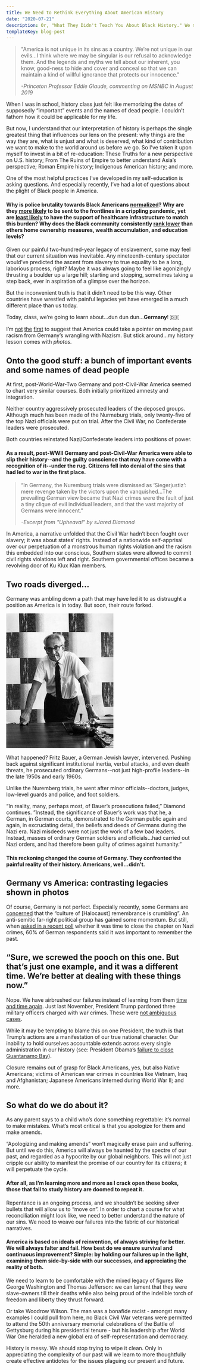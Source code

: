 ```yaml
---
title: We Need to Rethink Everything About American History
date: "2020-07-21"
description: Or, "What They Didn't Teach You About Black History." We may have beat the Nazis in WWII, but is Germany beating us at charting a path forward?
templateKey: blog-post
---
```


> "America is not unique in its sins as a country. We’re not unique in our evils...I think where we may be singular is our refusal to acknowledge them. And the legends and myths we tell about our inherent, you know, good-ness to hide and cover and conceal so that we can maintain a kind of willful ignorance that protects our innocence." 
>
> _-Princeton Professor Eddie Glaude, commenting on MSNBC in August 2019_

When I was in school, history class just felt like memorizing the dates of supposedly “important” events and the names of dead people. I couldn’t fathom how it could be applicable for my life.

But now, I understand that our interpretation of history is perhaps the single greatest thing that influences our lens on the present: why things are the way they are, what is unjust and what is deserved, what kind of contribution we want to make to the world around us before we go. So I’ve taken it upon myself to invest in a bit of re-education: These Truths for a new perspective on U.S. history; From The Ruins of Empire to better understand Asia’s perspective; Roman Empire history; Indigenous American history; and more.

One of the most helpful practices I’ve developed in my self-education is asking questions. And especially recently, I’ve had a lot of questions about the plight of Black people in America. 

#### Why is police brutality towards Black Americans [normalized](https://www.nature.com/articles/d41586-020-01846-z)? Why are they [more likely](https://www.cbsnews.com/news/black-workers-lives-essential-frontline-jobs-risk-coronavirus-reopening/) to be sent to the frontlines in a crippling pandemic, yet are [least likely](https://www.ncbi.nlm.nih.gov/pmc/articles/PMC5370590/) to have the support of healthcare infrastructure to match this burden? Why does the Black community consistently [rank lower](https://www.ssa.gov/policy/docs/ssb/v64n4/v64n4p1.html) than others home ownership measures, wealth accumulation, and education levels?

Given our painful two-hundred-year legacy of enslavement, some may feel that our current situation was inevitable. Any nineteenth-century spectator would’ve predicted the ascent from slavery to true equality to be a long, laborious process, right? Maybe it was always going to feel like agonizingly thrusting a boulder up a large hill; starting and stopping, sometimes taking a step back, ever in aspiration of a glimpse over the horizon.

But the inconvenient truth is that it didn’t need to be this way. Other countries have wrestled with painful legacies yet have emerged in a much different place than us today.

Today, class, we’re going to learn about...dun dun dun...**Germany**! 🇩🇪

I’m [not](https://www.newyorker.com/news/q-and-a/how-to-confront-a-racist-national-history) [the](https://www.theguardian.com/commentisfree/2020/jun/13/germany-confronted-racist-legacy-britain-us) [first](newyorker.com/culture/cultural-comment/what-can-we-learn-from-the-germans-about-confronting-our-history) to suggest that America could take a pointer on moving past racism from Germany’s wrangling with Nazism. But stick around...my history lesson comes with _photos._

## Onto the good stuff: a bunch of important events and some names of dead people

At first, post-World-War-Two Germany and post-Civil-War America seemed to chart very similar courses. Both initially prioritized amnesty and integration. 

Neither country aggressively prosecuted leaders of the deposed groups. Although much has been made of the Nurmeburg trials, only twenty-five of the top Nazi officials were put on trial. After the Civil War, no Confederate leaders were prosecuted.

Both countries reinstated Nazi/Confederate leaders into positions of power. 

#### As a result, post-WWII Germany and post-Civil-War America were able to slip their history--and the guilty conscience that may have come with a recognition of it--under the rug. Citizens fell into denial of the sins that had led to war in the first place. 

> “In Germany, the Nuremburg trials were dismissed as ‘Siegerjustiz’: mere revenge taken by the victors upon the vanquished...The prevailing German view became that Nazi crimes were the fault of just a tiny clique of evil individual leaders, and that the vast majority of Germans were innocent."
>
> _-Excerpt from "Upheaval" by sJared Diamond_ 

In America, a narrative unfolded that the Civil War hadn’t been fought over slavery; it was about states’ rights. Instead of a nationwide self-apprisal over our perpetuation of a monstrous human rights violation and the racism this embedded into our conscious, Southern states were allowed to commit civil rights violations left and right. Southern governmental offices became a revolving door of Ku Klux Klan members.

## Two roads diverged...

Germany was ambling down a path that may have led it to as distraught a position as America is in today. But soon, their route forked.

![Fritz Bauer](./bauer-fritz.jpg)

What happened? Fritz Bauer, a German Jewish lawyer, intervened. Pushing back against significant institutional inertia, verbal attacks, and even death threats, he prosecuted ordinary Germans--not just high-profile leaders--in the late 1950s and early 1960s.

Unlike the Nuremberg trials, he went after minor officials--doctors, judges, low-level guards and police, and foot soldiers.

“In reality, many, perhaps most, of Bauer’s prosecutions failed,” Diamond continues. ”Instead, the significance of Bauer’s work was that he, a German, in German courts, demonstrated to the German public again and again, in excruciating detail, the beliefs and deeds of Germans during the Nazi era. Nazi misdeeds were not just the work of a few bad leaders. Instead, masses of ordinary German soldiers and officials...had carried out Nazi orders, and had therefore been guilty of crimes against humanity.”

#### This reckoning changed the course of Germany. They confronted the painful reality of their history. Americans, well...didn’t.

## Germany vs America: contrasting legacies shown in photos



Of course, Germany is not perfect. Especially recently, some Germans are [concerned](https://www.theatlantic.com/international/archive/2019/04/germany-far-right-holocaust-education-survivors/586357/) that the “culture of [Halocaust] remembrance is crumbling”. An anti-semitic far-right political group has gained some momentum. But still, when [asked in a recent poll](https://www.dw.com/en/germans-want-to-uphold-culture-of-holocaust-remembrance/a-52125596) whether it was time to close the chapter on Nazi crimes, 60% of German respondents said it was important to remember the past.

## “Sure, we screwed the pooch on this one. But that’s just one example, and it was a different time. We’re better at dealing with these things now.”

Nope. We have airbrushed our failures instead of learning from them [time and time again](https://www.history.com/news/reparations-slavery-native-americans-japanese-internment). Just last November, President Trump pardoned three military officers charged with war crimes. These were [not ambiguous cases](https://foreignpolicy.com/2019/05/21/america-loves-excusing-its-war-criminals-trump-pardons/). 

While it may be tempting to blame this on one President, the truth is that Trump’s actions are a manifestation of our true national character. Our inability to hold ourselves accountable extends across every single administration in our history (see: President Obama’s [failure to close Guantanamo Bay](https://www.newyorker.com/magazine/2016/08/01/why-obama-has-failed-to-close-guantanamo)). 

Closure remains out of grasp for Black Americans, yes, but also Native Americans; victims of American war crimes in countries like Vietnam, Iraq and Afghanistan; Japanese Americans interned during World War II; and more.

## So what do we do about it?

As any parent says to a child who’s done something regrettable: it’s normal to make mistakes. What’s most critical is that you apologize for them and make amends. 

“Apologizing and making amends” won’t magically erase pain and suffering. But until we do this, America will always be haunted by the spectre of our past, and regarded as a hypocrite by our global neighbors. This will not just cripple our ability to manifest the promise of our country for its citizens; it will perpetuate the cycle. 

#### After all, as I’m learning more and more as I crack open these books, those that fail to study history are doomed to repeat it.

Repentance is an ongoing process, and we shouldn’t be seeking silver bullets that will allow us to “move on”. In order to chart a course for what reconciliation might look like, we need to better understand the nature of our sins. We need to weave our failures into the fabric of our historical narratives. 

#### America is based on ideals of reinvention, of always striving for better. We will always falter and fail. How best do we ensure survival and continuous improvement? Simple: by holding our failures up in the light, examining them side-by-side with our successes, and appreciating the reality of both. 

We need to learn to be comfortable with the mixed legacy of figures like George Washington and Thomas Jefferson: we can lament that they were slave-owners till their deaths while also being proud of the indelible torch of freedom and liberty they thrust forward.

Or take Woodrow Wilson. The man was a bonafide racist - amongst many examples I could pull from here, no Black Civil War veterans were permitted to attend the 50th anniversary memorial celebrations of the Battle of Gettysburg during his presidential tenure - but his leadership after World War One heralded a new global era of self-representation and democracy.

History is messy. We should stop trying to wipe it clean. Only in appreciating the complexity of our past will we learn to more thoughtfully create effective antidotes for the issues plaguing our present and future.